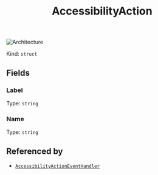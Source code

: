 ﻿---
id: AccessibilityAction
title: AccessibilityAction
---

![Architecture](https://img.shields.io/badge/architecture-old_only-yellow)

Kind: `struct`

## Fields
### Label
Type: `string`

### Name
Type: `string`

## Referenced by
- [`AccessibilityActionEventHandler`](AccessibilityActionEventHandler)

